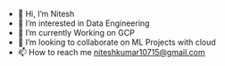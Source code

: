 - 👋 Hi, I’m Nitesh
- 👀 I’m interested in Data Engineering
- 🌱 I’m currently Working on  GCP
- 💞️ I’m looking to collaborate on ML Projects with cloud
- 📫 How to reach me niteshkumar10715@gmail.com

<!---
Nitesh8833/Nitesh8833 is a ✨ special ✨ repository because its `README.md` (this file) appears on your GitHub profile.
You can click the Preview link to take a look at your changes.
--->
